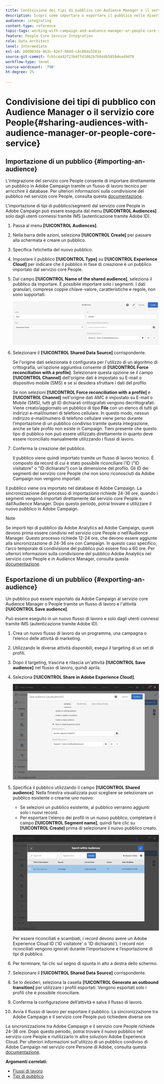 ```yaml
---
title: Condivisione dei tipi di pubblico con Audience Manager o il servizio core People
description: Scopri come importare o esportare il pubblico nelle diverse soluzioni Adobe Experience Cloud.
audience: integrating
content-type: reference
topic-tags: working-with-campaign-and-audience-manager-or-people-core-service
feature: People Core Service Integration
role: Data Architect
level: Intermediate
exl-id: b0d063de-863c-42e7-98dd-c4c86da3281e
source-git-commit: fcb5c4a92f23bdffd1082b7b044b5859dead9d70
workflow-type: tm+mt
source-wordcount: '790'
ht-degree: 2%

---
```


# Condivisione dei tipi di pubblico con Audience Manager o il servizio core People{#sharing-audiences-with-audience-manager-or-people-core-service}

## Importazione di un pubblico {#importing-an-audience}

L’integrazione del servizio core People consente di importare direttamente un pubblico in Adobe Campaign tramite un flusso di lavoro tecnico per arricchire il database. Per ulteriori informazioni sulla condivisione del pubblico nel servizio core People, consulta questa [documentazione](https://experienceleague.adobe.com/docs/analytics/components/segmentation/segmentation-workflow/seg-publish.html).

L&#39;importazione di tipi di pubblico/segmenti dal servizio core People in Adobe Campaign può essere eseguita dal menu **[!UICONTROL Audiences]** solo dagli utenti connessi tramite IMS (autenticazione tramite Adobe ID).

1. Passa al menu **[!UICONTROL Audiences]**.
1. Nella barra delle azioni, seleziona **[!UICONTROL Create]** per passare alla schermata e creare un pubblico.
1. Specifica l’etichetta del nuovo pubblico.
1. Impostare il pubblico **[!UICONTROL Type]** su **[!UICONTROL Experience Cloud]** per indicare che il pubblico in fase di creazione è un pubblico importato dal servizio core People.
1. Dal campo **[!UICONTROL Name of the shared audience]**, seleziona il pubblico da importare. È possibile importare solo i segmenti. I dati granulari, comprese coppie chiave-valore, caratteristiche e regole, non sono supportati.

   ![](assets/aam_import_audience.png)

1. Selezionare il **[!UICONTROL Shared Data Source]** corrispondente.

   Se l&#39;origine dati selezionata è configurata per l&#39;utilizzo di un algoritmo di crittografia, un&#39;opzione aggiuntiva consente di **[!UICONTROL Force reconciliation with a profile]**. Selezionare questa opzione se il campo **[!UICONTROL Channel]** dell&#39;origine dati è impostato su E-mail o dispositivo mobile (SMS) e se si desidera sfruttare i dati del profilo.

   Se non selezioni **[!UICONTROL Force reconciliation with a profile]** e **[!UICONTROL Channel]** nell&#39;origine dati AMC è impostato su E-mail o Mobile (SMS), tutti gli ID dichiarati crittografati vengono decrittografati. Viene creato/aggiornato un pubblico di tipo **File** con un elenco di tutti gli indirizzi e-mail/numeri di telefono cellulare. In questo modo, nessun indirizzo e-mail/numero di telefono cellulare viene perso durante l’importazione di un pubblico condiviso tramite questa integrazione, anche se tale profilo non esiste in Campaign. Tieni presente che questo tipo di pubblico non può essere utilizzato direttamente in quanto deve essere riconciliato manualmente utilizzando i flussi di lavoro.

1. Conferma la creazione del pubblico.

   Il pubblico viene quindi importato tramite un flusso di lavoro tecnico. È composto da record di cui è stato possibile riconciliare l’ID (&quot;ID visitatore&quot; o &quot;ID dichiarato&quot;) con la dimensione del profilo. Gli ID dei segmenti del servizio core People che non sono riconosciuti da Adobe Campaign non vengono importati.

Il pubblico viene ora importato nel database di Adobe Campaign. La sincronizzazione del processo di importazione richiede 24-36 ore, quando i segmenti vengono importati direttamente dal servizio core People o dall’Audience Manager. Dopo questo periodo, potrai trovare e utilizzare il nuovo pubblico in Adobe Campaign.

>[!NOTE]
>
>Se importi tipi di pubblico da Adobe Analytics ad Adobe Campaign, questi devono prima essere condivisi nel servizio core People o nell’Audience Manager. Questo processo richiede 12-24 ore, che devono essere aggiunte alla sincronizzazione di 24-36 ore con Campaign. In questo caso specifico, l’arco temporale di condivisione del pubblico può essere fino a 60 ore. Per ulteriori informazioni sulla condivisione del pubblico Adobe Analytics nel servizio core People e in Audience Manager, consulta questa [documentazione](https://experienceleague.adobe.com/docs/analytics/components/segmentation/segmentation-workflow/seg-publish.html).

## Esportazione di un pubblico {#exporting-an-audience}

Un pubblico può essere esportato da Adobe Campaign al servizio core Audience Manager o People tramite un flusso di lavoro e l&#39;attività **[!UICONTROL Save audience]**.

Può essere eseguito in un nuovo flusso di lavoro e solo dagli utenti connessi tramite IMS (autenticazione tramite Adobe ID).

1. Crea un nuovo flusso di lavoro da un programma, una campagna o l’elenco delle attività di marketing.
1. Utilizzando le diverse attività disponibili, esegui il targeting di un set di profili.
1. Dopo il targeting, trascina e rilascia un&#39;attività **[!UICONTROL Save audience]** nel flusso di lavoro, quindi aprila.
1. Seleziona **[!UICONTROL Share in Adobe Experience Cloud]**.

   ![](assets/aam_save_audience_activity.png)

1. Specifica il pubblico utilizzando il campo **[!UICONTROL Shared audience]**. Nella finestra visualizzata puoi scegliere se selezionare un pubblico esistente o crearne uno nuovo:

   * Se selezioni un pubblico esistente, al pubblico verranno aggiunti solo i nuovi record.
   * Per esportare l&#39;elenco dei profili in un nuovo pubblico, completare il campo **[!UICONTROL Segment name]**, quindi fare clic su **[!UICONTROL Create]** prima di selezionare il nuovo pubblico creato.

   ![](assets/aam_save_audience_segment_picker.png)

   Per essere riconciliati e scambiati, i record devono avere un Adobe Experience Cloud ID (&#39;ID visitatore&#39; o &#39;ID dichiarato&#39;). I record non riconciliati vengono ignorati durante l’importazione e l’esportazione di tipi di pubblico.

1. Per terminare, fai clic sul segno di spunta in alto a destra dello schermo.
1. Selezionare il **[!UICONTROL Shared Data Source]** corrispondente.
1. Se lo desideri, seleziona la casella **[!UICONTROL Generate an outbound transition]** per utilizzare i profili esportati. Vengono esportati solo i profili che è possibile riconciliare.
1. Conferma la configurazione dell’attività e salva il flusso di lavoro.
1. Avvia il flusso di lavoro per esportare il pubblico. La sincronizzazione tra Adobe Campaign e il servizio core People può richiedere diverse ore

La sincronizzazione tra Adobe Campaign e il servizio core People richiede 24-36 ore. Dopo questo periodo, potrai trovare il nuovo pubblico nel servizio core People e riutilizzarlo in altre soluzioni Adobe Experience Cloud. Per ulteriori informazioni sull&#39;utilizzo di un pubblico condiviso di Adobe Campaign nel servizio core Persone di Adobe, consulta questa [documentazione](https://experienceleague.adobe.com/docs/core-services/interface/audiences/t-audience-create.html).

**Argomenti correlati:**

* [Flussi di lavoro](../../automating/using/get-started-workflows.md)
* [Tipi di pubblico](../../audiences/using/about-audiences.md)
